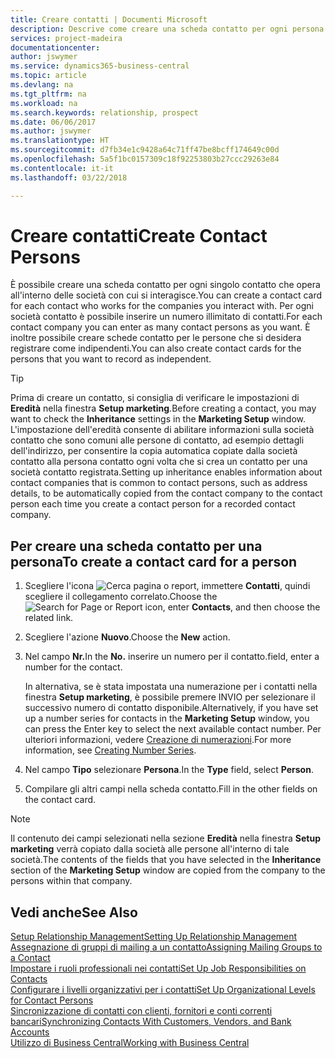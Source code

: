 ```yaml
---
title: Creare contatti | Documenti Microsoft
description: Descrive come creare una scheda contatto per ogni persona nuova o potenziale cliente con cui si ha una relazione d'affari.
services: project-madeira
documentationcenter: 
author: jswymer
ms.service: dynamics365-business-central
ms.topic: article
ms.devlang: na
ms.tgt_pltfrm: na
ms.workload: na
ms.search.keywords: relationship, prospect
ms.date: 06/06/2017
ms.author: jswymer
ms.translationtype: HT
ms.sourcegitcommit: d7fb34e1c9428a64c71ff47be8bcff174649c00d
ms.openlocfilehash: 5a5f1bc0157309c18f92253803b27ccc29263e84
ms.contentlocale: it-it
ms.lasthandoff: 03/22/2018

---
```

# <a name="create-contact-persons"></a><span data-ttu-id="e8054-103">Creare contatti</span><span class="sxs-lookup"><span data-stu-id="e8054-103">Create Contact Persons</span></span>
<span data-ttu-id="e8054-104">È possibile creare una scheda contatto per ogni singolo contatto che opera all'interno delle società con cui si interagisce.</span><span class="sxs-lookup"><span data-stu-id="e8054-104">You can create a contact card for each contact who works for the companies you interact with.</span></span> <span data-ttu-id="e8054-105">Per ogni società contatto è possibile inserire un numero illimitato di contatti.</span><span class="sxs-lookup"><span data-stu-id="e8054-105">For each contact company you can enter as many contact persons as you want.</span></span> <span data-ttu-id="e8054-106">È inoltre possibile creare schede contatto per le persone che si desidera registrare come indipendenti.</span><span class="sxs-lookup"><span data-stu-id="e8054-106">You can also create contact cards for the persons that you want to record as independent.</span></span>

> [!TIP]  
>   <span data-ttu-id="e8054-107">Prima di creare un contatto, si consiglia di verificare le impostazioni di **Eredità** nella finestra **Setup marketing**.</span><span class="sxs-lookup"><span data-stu-id="e8054-107">Before creating a contact, you may want to check the **Inheritance** settings in the **Marketing Setup** window.</span></span> <span data-ttu-id="e8054-108">L'impostazione dell'eredità consente di abilitare informazioni sulla società contatto che sono comuni alle persone di contatto, ad esempio dettagli dell'indirizzo, per consentire la copia automatica copiate dalla società contatto alla persona contatto ogni volta che si crea un contatto per una società contatto registrata.</span><span class="sxs-lookup"><span data-stu-id="e8054-108">Setting up inheritance enables information about contact companies that is common to contact persons, such as address details, to be automatically copied from the contact company to the contact person each time you create a contact person for a recorded contact company.</span></span>

## <a name="to-create-a-contact-card-for-a-person"></a><span data-ttu-id="e8054-109">Per creare una scheda contatto per una persona</span><span class="sxs-lookup"><span data-stu-id="e8054-109">To create a contact card for a person</span></span>
1. <span data-ttu-id="e8054-110">Scegliere l'icona ![Cerca pagina o report](media/ui-search/search_small.png "icona Cerca pagina o report"), immettere **Contatti**, quindi scegliere il collegamento correlato.</span><span class="sxs-lookup"><span data-stu-id="e8054-110">Choose the ![Search for Page or Report](media/ui-search/search_small.png "Search for Page or Report icon") icon, enter **Contacts**, and then choose the related link.</span></span>
2. <span data-ttu-id="e8054-111">Scegliere l'azione **Nuovo**.</span><span class="sxs-lookup"><span data-stu-id="e8054-111">Choose the **New** action.</span></span>
3. <span data-ttu-id="e8054-112">Nel campo **Nr.**</span><span class="sxs-lookup"><span data-stu-id="e8054-112">In the **No.**</span></span> <span data-ttu-id="e8054-113">inserire un numero per il contatto.</span><span class="sxs-lookup"><span data-stu-id="e8054-113">field, enter a number for the contact.</span></span>

    <span data-ttu-id="e8054-114">In alternativa, se è stata impostata una numerazione per i contatti nella finestra **Setup marketing**, è possibile premere INVIO per selezionare il successivo numero di contatto disponibile.</span><span class="sxs-lookup"><span data-stu-id="e8054-114">Alternatively, if you have set up a number series for contacts in the **Marketing Setup** window, you can press the Enter key to select the next available contact number.</span></span> <span data-ttu-id="e8054-115">Per ulteriori informazioni, vedere [Creazione di numerazioni](ui-create-number-series.md).</span><span class="sxs-lookup"><span data-stu-id="e8054-115">For more information, see [Creating Number Series](ui-create-number-series.md).</span></span>
4. <span data-ttu-id="e8054-116">Nel campo **Tipo** selezionare **Persona**.</span><span class="sxs-lookup"><span data-stu-id="e8054-116">In the **Type** field, select **Person**.</span></span>
5. <span data-ttu-id="e8054-117">Compilare gli altri campi nella scheda contatto.</span><span class="sxs-lookup"><span data-stu-id="e8054-117">Fill in the other fields on the contact card.</span></span>

> [!NOTE]  
>   <span data-ttu-id="e8054-118">Il contenuto dei campi selezionati nella sezione **Eredità** nella finestra **Setup marketing** verrà copiato dalla società alle persone all'interno di tale società.</span><span class="sxs-lookup"><span data-stu-id="e8054-118">The contents of the fields that you have selected in the **Inheritance** section of the **Marketing Setup** window are copied from the company to the persons within that company.</span></span>

## <a name="see-also"></a><span data-ttu-id="e8054-119">Vedi anche</span><span class="sxs-lookup"><span data-stu-id="e8054-119">See Also</span></span>
[<span data-ttu-id="e8054-120">Setup Relationship Management</span><span class="sxs-lookup"><span data-stu-id="e8054-120">Setting Up Relationship Management</span></span>](marketing-setup-marketing.md)  
[<span data-ttu-id="e8054-121">Assegnazione di gruppi di mailing a un contatto</span><span class="sxs-lookup"><span data-stu-id="e8054-121">Assigning Mailing Groups to a Contact</span></span>](marketing-mailing-groups.md#AssignMailGroupContact)  
[<span data-ttu-id="e8054-122">Impostare i ruoli professionali nei contatti</span><span class="sxs-lookup"><span data-stu-id="e8054-122">Set Up Job Responsibilities on Contacts</span></span>](marketing-job-responsibilities.md)  
[<span data-ttu-id="e8054-123">Configurare i livelli organizzativi per i contatti</span><span class="sxs-lookup"><span data-stu-id="e8054-123">Set Up Organizational Levels for Contact Persons</span></span>](marketing-organizational-levels.md)  
[<span data-ttu-id="e8054-124">Sincronizzazione di contatti con clienti, fornitori e conti correnti bancari</span><span class="sxs-lookup"><span data-stu-id="e8054-124">Synchronizing Contacts With Customers, Vendors, and Bank Accounts</span></span>](marketing-synchronize-contacts-customers-vendors-bank-accounts.md)  
[<span data-ttu-id="e8054-125">Utilizzo di Business Central</span><span class="sxs-lookup"><span data-stu-id="e8054-125">Working with Business Central</span></span>](ui-work-product.md)  

